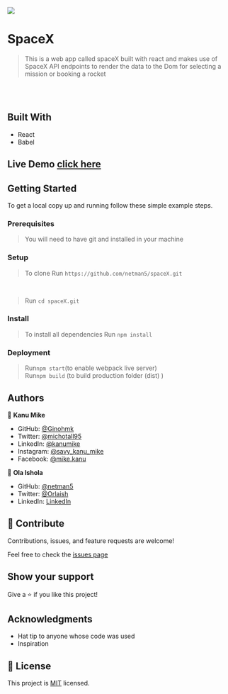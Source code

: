 ![](https://img.shields.io/badge/Microverse-blueviolet)

# SpaceX

> This is a web app called spaceX built with react and makes use of SpaceX API endpoints to render the data to the Dom for selecting a mission or booking a rocket

<br> <br>

## Built With

- React
- Babel

## Live Demo [click here](https://spacexbookingapp.herokuapp.com/)

## Getting Started

To get a local copy up and running follow these simple example steps.

### Prerequisites

> You will need to have git and installed in your machine

### Setup <br>

> To clone Run `https://github.com/netman5/spaceX.git`

<br>

> Run `cd spaceX.git`

### Install <br>

> To install all dependencies Run `npm install`

### Deployment <br>

> Run`npm start`(to enable webpack live server) <br>
> Run`npm build` (to build production folder (dist) )

## Authors

👤 **Kanu Mike**

- GitHub: [@Ginohmk](https://github.com/Ginohmk)
- Twitter: [@michotall95](https://www.twitter.com/michotall95)
- LinkedIn: [@kanumike](https://www.linkedin.com/in/kanu-mike-497119211/)
- Instagram: [@savy_kanu_mike](https/instagram.com/savy_kanu_mike)
- Facebook: [@mike.kanu](https://www.facebook.com/mike.kanu)

👤 **Ola Ishola**

- GitHub: [@netman5](https://github.com/netman5)
- Twitter: [@Orlaish](https://twitter.com/Orlaish)
- LinkedIn: [LinkedIn](https://www.linkedin.com/in/ola-ishola/)

## 🤝 Contribute

Contributions, issues, and feature requests are welcome!

Feel free to check the [issues page](https://github.com/Ginohmk/calculator-UsingReact/issues)

## Show your support

Give a ⭐️ if you like this project!

## Acknowledgments

- Hat tip to anyone whose code was used
- Inspiration

## 📝 License

This project is [MIT](./MIT.md) licensed.
